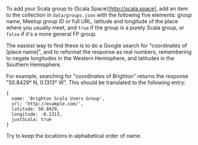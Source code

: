 To add your Scala group to (Scala Space)[http://scala.space], add an item to the collection in ```data/groups.json``` with the following five elements: group name, Meetup group ID or full URL, latitude and longitude of the place where you usually meet, and `true` if the group is a purely Scala group, or `false` if it's a more general FP group.

The easiest way to find these is to do a Google search for "coordinates of [place name]", and to reformat the response as real numbers, remembering to negate longitudes in the Western Hemisphere, and latitudes in the Southern Hemisphere.

For example, searching for "coordinates of Brighton" returns the response "50.8429° N, 0.1313° W". This should be translated to the following entry:

    {
      name: 'Brighton Scala Users Group',
      url: 'http://example.com/',
      latitude: 50.8429, 
      longitude: -0.1313, 
      justScala: true
    }

Try to keep the locations in alphabetical order of name.
